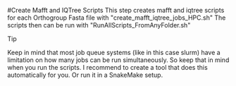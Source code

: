 #Create Mafft and IQTree Scripts
This step creates mafft and iqtree scripts for each Orthogroup Fasta file with "create_mafft_iqtree_jobs_HPC.sh"
The scripts then can be run with "RunAllScripts_FromAnyFolder.sh"

>[!TIP]
>Keep in mind that most job queue systems (like in this case slurm) have a limitation on how many jobs can be run simultaneously. So keep that in mind when you run the scripts. I recommend to create a tool that does this automatically for you. Or run it in a SnakeMake setup.